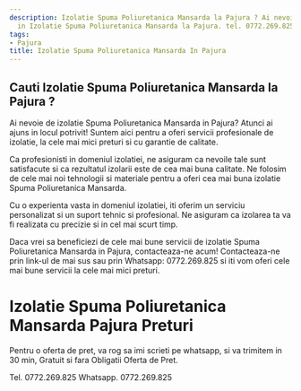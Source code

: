 ```yaml
---
description: Izolatie Spuma Poliuretanica Mansarda la Pajura ? Ai nevoie de un profesionist
  in Izolatie Spuma Poliuretanica Mansarda la Pajura. tel. 0772.269.825
tags:
- Pajura
title: Izolatie Spuma Poliuretanica Mansarda In Pajura
---
```



## Cauti Izolatie Spuma Poliuretanica Mansarda la Pajura ?

Ai nevoie de izolatie Spuma Poliuretanica Mansarda in Pajura? Atunci ai ajuns in locul potrivit! Suntem aici pentru a oferi servicii profesionale de izolatie, la cele mai mici preturi si cu garantie de calitate.

Ca profesionisti in domeniul izolatiei, ne asiguram ca nevoile tale sunt satisfacute si ca rezultatul izolarii este de cea mai buna calitate. Ne folosim de cele mai noi tehnologii si materiale pentru a oferi cea mai buna izolatie Spuma Poliuretanica Mansarda.

Cu o experienta vasta in domeniul izolatiei, iti oferim un serviciu personalizat si un suport tehnic si profesional. Ne asiguram ca izolarea ta va fi realizata cu precizie si in cel mai scurt timp.

Daca vrei sa beneficiezi de cele mai bune servicii de izolatie Spuma Poliuretanica Mansarda in Pajura, contacteaza-ne acum! Contacteaza-ne prin link-ul de mai sus sau prin Whatsapp: 0772.269.825 si iti vom oferi cele mai bune servicii la cele mai mici preturi.

# Izolatie Spuma Poliuretanica Mansarda Pajura Preturi
Pentru o oferta de pret, va rog sa imi scrieti pe whatsapp, si va trimitem in 30 min, Gratuit si fara Obligatii Oferta de Pret.

Tel. 0772.269.825
Whatsapp. 0772.269.825